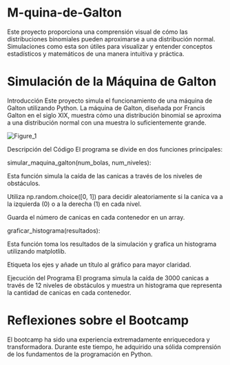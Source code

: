# M-quina-de-Galton
Este proyecto proporciona una comprensión visual de cómo las distribuciones binomiales pueden aproximarse a una distribución normal. Simulaciones como esta son útiles para visualizar y entender conceptos estadísticos y matemáticos de una manera intuitiva y práctica.

#  Simulación de la Máquina de Galton
Introducción
Este proyecto simula el funcionamiento de una máquina de Galton utilizando Python. La máquina de Galton, diseñada por Francis Galton en el siglo XIX, muestra cómo una distribución binomial se aproxima a una distribución normal con una muestra lo suficientemente grande.



![Figure_1](https://github.com/user-attachments/assets/9dc77156-5192-4383-aee8-4b6ddf0b20fb)

Descripción del Código
El programa se divide en dos funciones principales:

simular_maquina_galton(num_bolas, num_niveles):

Esta función simula la caída de las canicas a través de los niveles de obstáculos.

Utiliza np.random.choice([0, 1]) para decidir aleatoriamente si la canica va a la izquierda (0) o a la derecha (1) en cada nivel.

Guarda el número de canicas en cada contenedor en un array.

graficar_histograma(resultados):

Esta función toma los resultados de la simulación y grafica un histograma utilizando matplotlib.

Etiqueta los ejes y añade un título al gráfico para mayor claridad.

Ejecución del Programa
El programa simula la caída de 3000 canicas a través de 12 niveles de obstáculos y muestra un histograma que representa la cantidad de canicas en cada contenedor.

# Reflexiones sobre el Bootcamp
El bootcamp ha sido una experiencia extremadamente enriquecedora y transformadora. Durante este tiempo, he adquirido una sólida comprensión de los fundamentos de la programación en Python.
